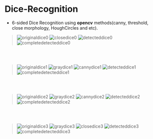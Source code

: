 # Dice-Recognition
- 6-sided Dice Recognition using **opencv** methods(canny, threshold, close morphology, HoughCircles and etc).
> ![originaldice0](https://user-images.githubusercontent.com/77120507/146638304-956a7454-d5b9-4386-bf8c-5308c9b00c52.png)
![closedice0](https://user-images.githubusercontent.com/77120507/146638307-87acfae9-4b72-4989-8253-e57976b3d160.png)
![detecteddice0](https://user-images.githubusercontent.com/77120507/146638309-beca0da7-afad-477a-9631-263c71470a62.png)
![completedetecteddice0](https://user-images.githubusercontent.com/77120507/146640455-36e7fb65-8043-48d6-a4a0-66cda7171c22.png)

<br></br>
> ![originaldice1](https://user-images.githubusercontent.com/77120507/146638330-553ca390-4833-4fff-b121-d15bb631f129.png)
![graydice1](https://user-images.githubusercontent.com/77120507/146638335-dbc3a9b5-d284-4c8c-9be5-d6d7ee68a996.png)
![cannydice1](https://user-images.githubusercontent.com/77120507/146638336-d4ef208d-f8f4-4732-93ae-4c63b869fe1b.png)
![detecteddice1](https://user-images.githubusercontent.com/77120507/146638338-21ff0ba1-c6da-40c6-9ce0-6c28277f9785.png)
![completedetecteddice1](https://user-images.githubusercontent.com/77120507/146640523-3313c284-df6b-41c4-84fe-44aad52ccdf8.png)

<br></br>
> ![originaldice2](https://user-images.githubusercontent.com/77120507/146638360-9cfa629e-4989-477f-95a4-adeb8b5bd21d.png)
![graydice2](https://user-images.githubusercontent.com/77120507/146638364-b2676e25-1eb3-4b97-993b-531198ccb656.png)
![cannydice2](https://user-images.githubusercontent.com/77120507/146638366-534720e0-f2ae-4c51-9973-349f3fb34d44.png)
![detecteddice2](https://user-images.githubusercontent.com/77120507/146638367-1bb0e342-fbfe-4fef-a444-5cacb379a7f0.png)
![completedetecteddice2](https://user-images.githubusercontent.com/77120507/146640532-32451f44-35d7-43a6-9d51-b0325d68b399.png)

<br></br>
> ![originaldice3](https://user-images.githubusercontent.com/77120507/146638378-9d5a75eb-35ca-4431-b12d-b0199025bda7.png)
![graydice3](https://user-images.githubusercontent.com/77120507/146638382-c0ada667-d3bd-4df8-a702-b3ff07c70868.png)
![closedice3](https://user-images.githubusercontent.com/77120507/146638384-f7f6e01f-34a9-41db-9bb8-025c6882e94f.png)
![detecteddice3](https://user-images.githubusercontent.com/77120507/146638385-ef04ff82-9356-4792-a278-c66619f93c82.png)
![completedetecteddice3](https://user-images.githubusercontent.com/77120507/146640535-da804477-d565-4621-aa77-c39747f552a6.png)
